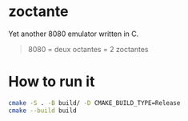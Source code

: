 # zoctante

Yet another 8080 emulator written in C.

> 8080 = deux octantes = 2 zoctantes

# How to run it

```bash
cmake -S . -B build/ -D CMAKE_BUILD_TYPE=Release
cmake --build build
```
